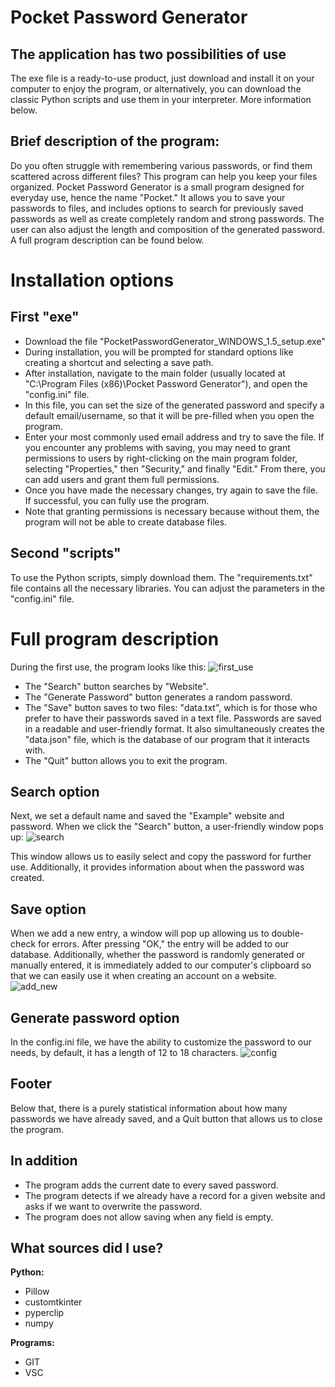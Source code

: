 # Pocket Password Generator

## The application has two possibilities of use

The exe file is a ready-to-use product, just download and install it on your computer to enjoy the program, or alternatively, you can download the classic Python scripts and use them in your interpreter.
More information below.

## Brief description of the program:

Do you often struggle with remembering various passwords, or find them scattered across different files? This program can help you keep your files organized. Pocket Password Generator is a small program designed for everyday use, hence the name "Pocket." It allows you to save your passwords to files, and includes options to search for previously saved passwords as well as create completely random and strong passwords. The user can also adjust the length and composition of the generated password. A full program description can be found below.

# Installation options

## First "exe"

- Download the file "PocketPasswordGenerator_WINDOWS_1.5_setup.exe"
- During installation, you will be prompted for standard options like creating a shortcut and selecting a save path.
- After installation, navigate to the main folder (usually located at "C:\Program Files (x86)\Pocket Password Generator"), and open the "config.ini" file.
- In this file, you can set the size of the generated password and specify a default email/username, so that it will be pre-filled when you open the program.
- Enter your most commonly used email address and try to save the file. If you encounter any problems with saving, you may need to grant permissions to users by right-clicking on the main program folder, selecting "Properties," then "Security," and finally "Edit." From there, you can add users and grant them full permissions.
- Once you have made the necessary changes, try again to save the file. If successful, you can fully use the program.
- Note that granting permissions is necessary because without them, the program will not be able to create database files.

## Second "scripts"

To use the Python scripts, simply download them. The "requirements.txt" file contains all the necessary libraries. You can adjust the parameters in the "config.ini" file.

# Full program description

During the first use, the program looks like this: 
![first_use](https://user-images.githubusercontent.com/121942715/230446485-cda500a0-904c-49a6-b721-5afeb834e2ea.png)

- The "Search" button searches by "Website".
- The "Generate Password" button generates a random password.
- The "Save" button saves to two files: "data.txt", which is for those who prefer to have their passwords saved in a text file. Passwords are saved in a readable and user-friendly format. It also simultaneously creates the "data.json" file, which is the database of our program that it interacts with.
- The "Quit" button allows you to exit the program.

## Search option

Next, we set a default name and saved the "Example" website and password. When we click the "Search" button, a user-friendly window pops up:
![search](https://user-images.githubusercontent.com/121942715/230447852-20b75d2e-9bba-4275-8a33-2c8de600c2b2.png)

This window allows us to easily select and copy the password for further use. Additionally, it provides information about when the password was created.

## Save option

When we add a new entry, a window will pop up allowing us to double-check for errors. After pressing "OK," the entry will be added to our database. Additionally, whether the password is randomly generated or manually entered, it is immediately added to our computer's clipboard so that we can easily use it when creating an account on a website.
![add_new](https://user-images.githubusercontent.com/121942715/230449502-dd7881c9-750e-4609-8e3f-a54092e1325c.png)

## Generate password option

In the config.ini file, we have the ability to customize the password to our needs, by default, it has a length of 12 to 18 characters.
![config](https://user-images.githubusercontent.com/121942715/230450919-916e6cf2-c633-4269-80dd-00808714350f.png)

## Footer

Below that, there is a purely statistical information about how many passwords we have already saved, and a Quit button that allows us to close the program.

## In addition

- The program adds the current date to every saved password.
- The program detects if we already have a record for a given website and asks if we want to overwrite the password.
- The program does not allow saving when any field is empty.


## What sources did I use?

**Python:**

- Pillow
- customtkinter
- pyperclip
- numpy


**Programs:**

- GIT
- VSC

